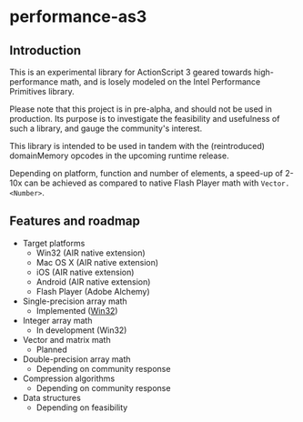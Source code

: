performance-as3
===============

## Introduction
This is an experimental library for ActionScript 3 geared towards high-performance math, and is losely modeled on the Intel Performance Primitives library.

Please note that this project is in pre-alpha, and should not be used in production. Its purpose is to investigate the feasibility and usefulness of such a library, and gauge the community's interest.

This library is intended to be used in tandem with the (reintroduced) domainMemory opcodes in the upcoming runtime release.

Depending on platform, function and number of elements, a speed-up of 2-10x can be achieved as compared to native Flash Player math with `Vector.<Number>`.


## Features and roadmap

- Target platforms
   - Win32 (AIR native extension)
   - Mac OS X (AIR native extension)
   - iOS (AIR native extension)
   - Android (AIR native extension)
   - Flash Player (Adobe Alchemy)
- Single-precision array math
   - Implemented ([Win32](https://github.com/martinkallman/performance-as3/wiki/Single-precision-array-math))
- Integer array math
   - In development (Win32)
- Vector and matrix math
   - Planned
- Double-precision array math
   - Depending on community response
- Compression algorithms
   - Depending on community response
- Data structures
   - Depending on feasibility